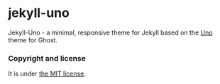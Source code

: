 # jekyll-uno

Jekyll-Uno - a minimal, responsive theme for Jekyll based on the [Uno](https://github.com/daleanthony/Uno) theme for Ghost.

### Copyright and license

It is under [the MIT license](/LICENSE).
